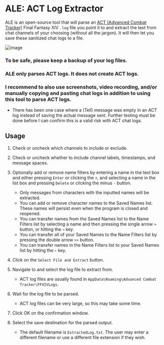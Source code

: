 # ALE: ACT Log Extractor

ALE is an open-source tool that will parse an [ACT (Advanced Combat Tracker)](https://advancedcombattracker.com/) Final Fantasy XIV `.log` file you point it to and extract the text from chat channels of your choosing (without all the jargon). It will then let you save these sanitized chat logs to a file.

![image](https://user-images.githubusercontent.com/63081353/132161494-089de086-5691-4127-a401-30f88feb771c.png)

### **To be safe, please keep a backup of your log files.**

### ALE only parses ACT logs. It does not create ACT logs.

### I recommend to also use screenshots, video recording, and/or manually copying and pasting chat logs in addition to using this tool to parse ACT logs.
  * There has been one case where a (Tell) message was empty in an ACT log instead of saving the actual message sent. Further testing must be done before I can confirm this is a valid risk with ACT chat logs.

## Usage

1. Check or uncheck which channels to include or exclude.

2. Check or uncheck whether to include channel labels, timestamps, and message spaces.

3. Optionally add or remove name filters by entering a name in the text box and either pressing `Enter` or clicking the `+`, and selecting a name in the list box and pressing `Delete` or clicking the minus `-` button.
   * Only messages from characters with the inputted names will be extracted.
   * You can add or remove character names to the Saved Names list. These names will persist even when the program is closed and reopened. 
   * You can transfer names from the Saved Names list to the Name Filters list by selecting a name and then pressing the single arrow `>` button, or hitting the `→` key. 
   * You can transfer all of your Saved Names to the Name Filters list by pressing the double arrow `>>` button.
   * You can transfer names in the Name Filters list to your Saved Names list by hitting the `←` key.

2. Click on the `Select File and Extract` button.

3. Navigate to and select the log file to extract from.
    * ACT log files are usually found in `AppData\Roaming\Advanced Combat Tracker\FFXIVLogs`.

4. Wait for the log file to be parsed.
    * ACT log files can be very large, so this may take some time. 

5. Click OK on the confirmation window.

6. Select the save destination for the parsed output. 
    * The default filename is `ExtractedLog.txt`. The user may enter a different filename or use a different file extension if they wish.
